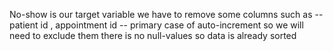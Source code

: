 No-show is our target variable
we have to remove some columns such as --patient id , appointment id -- primary case of auto-increment so we will need to exclude them
there is no null-values so data is already sorted
